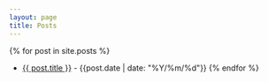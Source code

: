 ```yaml
---
layout: page
title: Posts
---
```


{% for post in site.posts %}
  - [{{ post.title }}]({{post.url}}) - {{post.date | date: "%Y/%m/%d"}}
{% endfor %}
